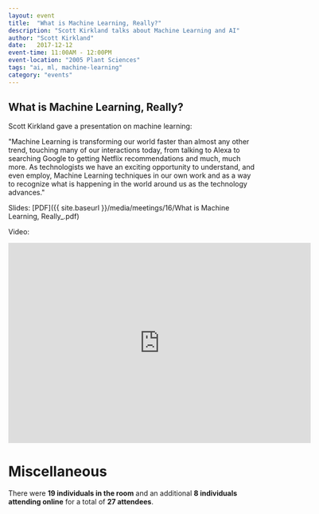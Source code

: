 ```yaml
---
layout: event
title:  "What is Machine Learning, Really?"
description: "Scott Kirkland talks about Machine Learning and AI"
author: "Scott Kirkland"
date:   2017-12-12
event-time: 11:00AM - 12:00PM
event-location: "2005 Plant Sciences"
tags: "ai, ml, machine-learning"
category: "events"
---
```


What is Machine Learning, Really?
-

Scott Kirkland gave a presentation on machine learning:

"Machine Learning is transforming our world faster than almost any other trend, touching many of our interactions today, from talking to Alexa to searching Google to getting Netflix recommendations and much, much more.  As technologists we have an exciting opportunity to understand, and even employ, Machine Learning techniques in our own work and as a way to recognize what is happening in the world around us as the technology advances."

Slides: [PDF]({{ site.baseurl }}/media/meetings/16/What is Machine Learning, Really_.pdf)

Video:

<iframe id="kaltura_player" src="https://cdnapisec.kaltura.com/p/1770401/sp/177040100/embedIframeJs/uiconf_id/29032722/partner_id/1770401?iframeembed=true&playerId=kaltura_player&entry_id=0_8mewisjg&flashvars[mediaProtocol]=rtmp&amp;flashvars[streamerType]=rtmp&amp;flashvars[streamerUrl]=rtmp://www.kaltura.com:1935&amp;flashvars[rtmpFlavors]=1&amp;flashvars[localizationCode]=en&amp;flashvars[leadWithHTML5]=true&amp;flashvars[sideBarContainer.plugin]=true&amp;flashvars[sideBarContainer.position]=left&amp;flashvars[sideBarContainer.clickToClose]=true&amp;flashvars[chapters.plugin]=true&amp;flashvars[chapters.layout]=vertical&amp;flashvars[chapters.thumbnailRotator]=false&amp;flashvars[streamSelector.plugin]=true&amp;flashvars[EmbedPlayer.SpinnerTarget]=videoHolder&amp;flashvars[dualScreen.plugin]=true&amp;&wid=0_sln63pza" width="608" height="402" allowfullscreen webkitallowfullscreen mozAllowFullScreen frameborder="0" title="Kaltura Player"></iframe>

Miscellaneous
=
There were **19 individuals in the room** and an additional **8 individuals attending online** for a total of **27 attendees**.
